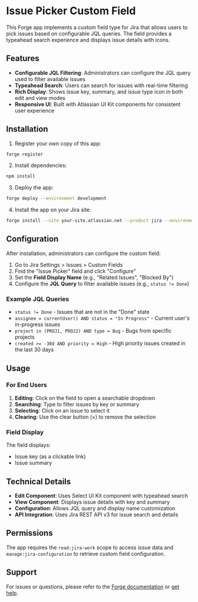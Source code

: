 # Issue Picker Custom Field

This Forge app implements a custom field type for Jira that allows users to pick issues based on configurable JQL queries. The field provides a typeahead search experience and displays issue details with icons.

## Features

- **Configurable JQL Filtering**: Administrators can configure the JQL query used to filter available issues
- **Typeahead Search**: Users can search for issues with real-time filtering
- **Rich Display**: Shows issue key, summary, and issue type icon in both edit and view modes
- **Responsive UI**: Built with Atlassian UI Kit components for consistent user experience

## Installation

1. Register your own copy of this app:
```bash
forge register
```

2. Install dependencies:
```bash
npm install
```

3. Deploy the app:
```bash
forge deploy --environment development
```

4. Install the app on your Jira site:
```bash
forge install --site your-site.atlassian.net --product jira --environment development
```

## Configuration

After installation, administrators can configure the custom field:

1. Go to Jira Settings > Issues > Custom Fields
2. Find the "Issue Picker" field and click "Configure"
3. Set the **Field Display Name** (e.g., "Related Issues", "Blocked By")
4. Configure the **JQL Query** to filter available issues (e.g., `status != Done`)

### Example JQL Queries

- `status != Done` - Issues that are not in the "Done" state
- `assignee = currentUser() AND status = "In Progress"` - Current user's in-progress issues
- `project in (PROJ1, PROJ2) AND type = Bug` - Bugs from specific projects
- `created >= -30d AND priority = High` - High priority issues created in the last 30 days

## Usage

### For End Users

1. **Editing**: Click on the field to open a searchable dropdown
2. **Searching**: Type to filter issues by key or summary
3. **Selecting**: Click on an issue to select it
4. **Clearing**: Use the clear button (×) to remove the selection

### Field Display

The field displays:
- Issue key (as a clickable link)
- Issue summary

## Technical Details

- **Edit Component**: Uses Select UI Kit component with typeahead search
- **View Component**: Displays issue details with key and summary
- **Configuration**: Allows JQL query and display name customization
- **API Integration**: Uses Jira REST API v3 for issue search and details

## Permissions

The app requires the `read:jira-work` scope to access issue data and `manage:jira-configuration` to retrieve custom field configuration.

## Support

For issues or questions, please refer to the [Forge documentation](https://developer.atlassian.com/platform/forge/) or [get help](https://developer.atlassian.com/platform/forge/get-help/).
